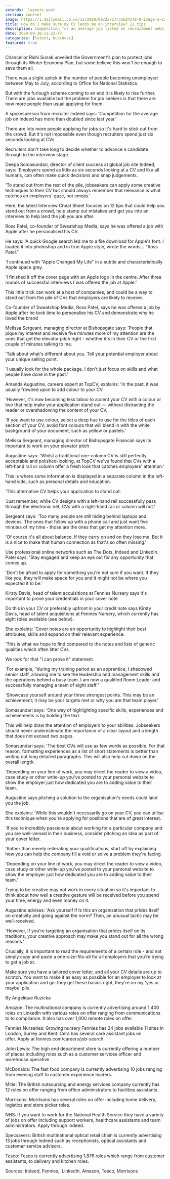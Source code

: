 ```yaml
---
extends: _layouts.post
section: content
image: https://i.dailymail.co.uk/1s/2020/09/25/17/33624378-0-image-a-22_1601052659305.jpg 
title: How do I make sure my CV lands me an interview? 12 tips 
description: Competition for an average job listed on recruitment website Indeed has more than doubled since last year - how can you make sure you get bag an interview in this current climate? 
date: 2020-09-28-11-22-47 
categories: [latest, business] 
featured: true 
--- 
```

Chancellor Rishi Sunak unveiled the Government's plan to protect jobs through its Winter Economy Plan, but some believe this won't be enough to save them all.

There was a slight uptick in the number of people becoming unemployed between May to July, according to Office for National Statistics.   

But with the furlough scheme coming to an end it is likely to rise further. There are jobs available but the problem for job seekers is that there are now more people than usual applying for them. 

A spokesperson from recruiter Indeed says: 'Competition for the average job on Indeed has more than doubled since last year.'

There are lots more people applying for jobs so it's hard to stick out from the crowd. But it's not impossible even though recruiters spend just six seconds looking at CVs

Recruiters don't take long to decide whether to advance a candidate through to the interview stage.

Deepa Somasundari, director of client success at global job site Indeed, says: 'Employers spend as little as six seconds looking at a CV and like all humans, can often make quick decisions and snap judgements.

'To stand out from the rest of the pile, jobseekers can apply some creative techniques to their CV but should always remember that relevance is what catches an employers' gaze, not emojis.'

Here, the latest Interview Cheat Sheet focuses on 12 tips that could help you stand out from a crowd, help stamp out mistakes and get you into an interview to help land the job you are after.

Ross Patel, co-founder of Sweatshop Media, says he was offered a job with Apple after he personalised his CV. 

He says: 'A quick Google search led me to a file download for Apple's font. I loaded it into photoshop and in true Apple style, wrote the words... "Ross Patel."

'I continued with "Apple Changed My Life" in a subtle and characteristically Apple space grey. 

'I finished it off the cover page with an Apple logo in the centre. After three rounds of successful interviews I was offered the job at Apple.'

This little trick can work at a host of companies, and could be a way to stand out from the pile of CVs that employers are likely to receive. 

Co-founder of Sweatshop Media, Ross Patel, says he was offered a job by Apple after he took time to personalise his CV and demonstrate why he loved the brand

Melissa Sergeant, managing director at Bishopsgate says: 'People that pique my interest and receive five minutes more of my attention are the ones that get the elevator pitch right - whether it's in their CV or the first couple of minutes talking to me. 

'Talk about what's different about you. Tell your potential employer about your unique selling point. 

'I usually look for the whole package. I don't just focus on skills and what people have done in the past.' 

Amanda Augustine, careers expert at TopCV, explains: 'In the past, it was usually frowned upon to add colour to your CV. 

'However, it's now becoming less taboo to accent your CV with a colour or two that help make your application stand out — without distracting the reader or overshadowing the content of your CV.

'If you want to use colour, select a deep hue to use for the titles of each section of your CV; avoid font colours that will blend in with the white background of your document, such as yellow or pastels.'  

Melissa Sergeant, managing director of Bishopsgate Financial says its important to work on your elevator pitch

Augustine says: 'Whilst a traditional one-column CV is still perfectly acceptable and polished-looking, at TopCV we've found that CVs with a left-hand rail or column offer a fresh look that catches employers' attention.'

This is where some information is displayed in a separate column in the left-hand side, such as personal details and education. 

'This alternative CV helps your application to stand out. 

'Just remember, while CV designs with a left-hand rail successfully pass through the electronic net, CVs with a right-hand rail or column will not.'  

Sergeant says: 'Too many people are still hiding behind laptops and devices. The ones that follow up with a phone call and just want five minutes of my time - those are the ones that get my attention more. 

'Of course it's all about balance. If they carry on and on they lose me. But it is a nice to make that human connection as that's so often missing.'

Use professional online networks such as The Dots, Indeed and LinkedIn. Patel says: 'Stay engaged and keep an eye out for any opportunity that comes up. 

'Don't be afraid to apply for something you're not sure if you want. If they like you, they will make space for you and it might not be where you expected it to be.'

Kirsty Davis, head of talent acquisitions at Fennies Nursery says it's important to prove your credentials in your cover note

Do this in your CV or preferably upfront in your credit note says Kirsty Davis, head of talent acquisitions at Fennies Nursery, which currently has eight roles available (see below). 

She explains: 'Cover notes are an opportunity to highlight their best attributes, skills and expand on their relevant experience. 

'This is what we hope to find compared to the notes and lists of generic qualities which often litter CVs. 

We look for that "I can prove it" statement. 

'For example, "during my training period as an apprentice, I shadowed senior staff, allowing me to see the leadership and management skills and the operations behind a busy team. I am now a qualified Room Leader and successfully managing a team of eight staff." 

'Showcase yourself around your three strongest points. This may be an achievement; it may be your targets met or why you are that team player.'

Somasundari says: 'One way of highlighting specific skills, experiences and achievements is by bolding the text. 

This will help draw the attention of employers to your abilities. Jobseekers should never underestimate the importance of a clear layout and a length that does not exceed two pages.

Somasundari says: 'The best CVs will use as few words as possible. For that reason, formatting experiences as a list of short statements is better than writing out long detailed paragraphs. This will also help cut down on the overall length.

'Depending on your line of work, you may direct the reader to view a video, case study or other write-up you've posted to your personal website to show the employer just how dedicated you are to adding value to their team.

Augustine says pitching a solution to the organisation's needs could land you the job. 

She explains: 'While this wouldn't necessarily go on your CV, you can utilise this technique when you're applying for positions that are of great interest. 

'If you're incredibly passionate about working for a particular company and you are well-versed in their business, consider pitching an idea as part of your cover letter. 

'Rather than merely reiterating your qualifications, start off by explaining how you can help the company fill a void or solve a problem they're facing. 

'Depending on your line of work, you may direct the reader to view a video, case study or other write-up you've posted to your personal website to show the employer just how dedicated you are to adding value to their team.'

Trying to be creative may not work in every situation so it's important to think about how well a creative gesture will be received before you spend your time, energy and even money on it.

Augustine advises: 'Ask yourself if Is this an organisation that prides itself on creativity and going against the norm? Then, an unusual tactic may be well-received. 

'However, if you're targeting an organisation that prides itself on its traditions, your creative approach may make you stand out for all the wrong reasons.'

Crucially, it is important to read the requirements of a certain role - and not simply copy and paste a one-size-fits-all for all employers that you're trying to get a job at.

Make sure you have a tailored cover letter, and all your CV details are up to scratch. You want to make it as easy as possible for an employer to look at your application and go: they get these basics right, they're on my 'yes or maybe' pile. 

By Angelique Ruzicka 



Amazon: The multinational company is currently advertising around 1,400 roles on LinkedIn with various roles on offer ranging from communications to to compliance. It also has over 1,000 remote roles on offer.  

Fennies Nurseries: Growing nursery Fennies has 24 jobs available 11 sites in London, Surrey and Kent. Cera has several care assistant jobs on offer. Apply at fennies.com/careers/job-search  

John Lewis: The high end department store is currently offering a number of places including roles such as a customer services officer and warehouse operative  

McDonalds: The fast food company is currently advertising 10 jobs ranging from evening staff to customer experience leaders. 

Mitie: The British outsourcing and energy services company currently has 12 roles on offer ranging from office administrators to facilities assistants. 

Morrisons: Morrisons has several roles on offer including home delivery, logistics and store picker roles.  

NHS: If you want to work for the National Health Service they have a variety of jobs on offer including support workers, healthcare assistants and team administrators. Apply through Indeed.  

Specsavers: British multinational optical retail chain is currently advertising 13 jobs through Indeed such as receptionists, optical assistants and customer service advisors.  

Tesco: Tesco is currently advertising 1,876 roles which range from customer assistants, to delivery and kitchen roles.  

Sources: Indeed, Fennies,  LinkedIn, Amazon, Tesco, Morrisons


